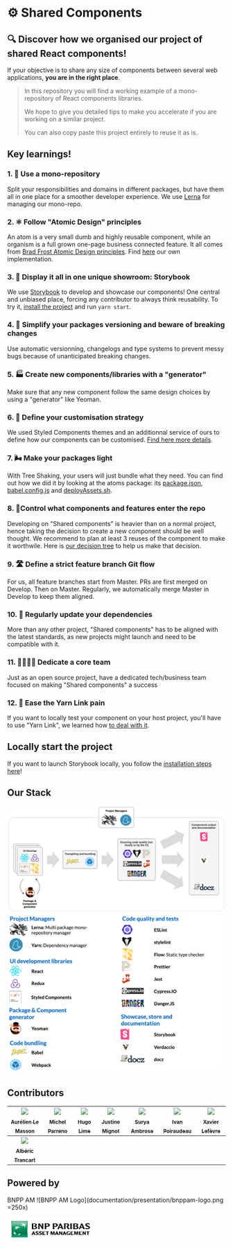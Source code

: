 # ⚙ Shared Components

## 🔍 Discover how we organised our project of shared React components!

If your objective is to share any size of components between several web applications, **you are in the right place**.

> In this repository you will find a working example of a mono-repository of React components libraries.
>
> We hope to give you detailed tips to make you accelerate if you are working on a similar project.
>
> You can also copy paste this project entirely to reuse it as is.

## Key learnings!

### **1. 🧐 Use a mono-repository**

Split your responsibilities and domains in different packages, but have them all in one place for a smoother developer experience. We use [Lerna](https://github.com/lerna/lerna) for managing our mono-repo.

### **2. ⚛️ Follow "Atomic Design" principles**

An atom is a very small dumb and highly reusable component, while an organism is a full grown one-page business connected feature. It all comes from [Brad Frost Atomic Design principles](http://bradfrost.com/blog/post/atomic-web-design/). Find [here](documentation/technical-standards/architecture.md) our own implementation.

### **3. 🎪 Display it all in one unique showroom: Storybook**

We use [Storybook](https://storybook.js.org/) to develop and showcase our components! One central and unbiased place, forcing any contributor to always think reusability. To try it, [install the project](documentation/how-to-use/1-installation.md) and run `yarn start`.

### **4. 🔨 Simplify your packages versioning and beware of breaking changes**

Use automatic versionning, changelogs and type systems to prevent messy bugs because of unanticipated breaking changes.

### **5. 🏭 Create new components/libraries with a "generator"**

Make sure that any new component follow the same design choices by using a "generator" like Yeoman.

### **6. 💄 Define your customisation strategy**

We used Styled Components themes and an additionnal service of ours to define how our components can be customised. [Find here more details](documentation/development/how-to-style-a-component.md).

### **7. 🌬 Make your packages light**

With Tree Shaking, your users will just bundle what they need. You can find out how we did it by looking at the atoms package: its [package.json](packages/atoms/package.json), [babel.config.js](packages/atoms/babel.config.js) and [deployAssets.sh](packages/atoms/deployAssets.sh).

### **8. 👮‍ Control what components and features enter the repo**

Developing on "Shared components" is heavier than on a normal project, hence taking the decision to create a new component should be well thought. We recommend to plan at least 3 reuses of the component to make it worthwile. Here is [our decision tree](documentation/how-to-contribute/1-decision-making.md) to help us make that decision.

### **9. 🛣 Define a strict feature branch Git flow**

For us, all feature branches start from Master. PRs are first merged on Develop. Then on Master.
Regularly, we automatically merge Master in Develop to keep them aligned.

### **10. 🧹 Regularly update your dependencies**

More than any other project, "Shared components" has to be aligned with the latest standards, as new projects might launch and need to be compatible with it.

### **11. 👩‍💻👨‍💻 Dedicate a core team**

Just as an open source project, have a dedicated tech/business team focused on making "Shared components" a success

### **12. 🔗 Ease the Yarn Link pain**

If you want to locally test your component on your host project, you'll have to use "Yarn Link", we learned how [to deal with it](documentation/how-to-contribute/4.1-yarn-link.md).

## Locally start the project

If you want to launch Storybook locally, you follow the [installation steps here](documentation/how-to-contribute/2-getting-started.md)!

## Our Stack

![stack flow](documentation/presentation/stack-flow.png)
![stack list](documentation/presentation/stack-list.png)

## Contributors

|   [<img src="https://avatars0.githubusercontent.com/u/25685118?s=400&v=4" width="100px;"/><br /><sub><b>Aurélien Le Masson</b></sub>](https://github.com/Ojisama)<br />    | [<img src="https://avatars0.githubusercontent.com/u/9078109?s=400&v=4" width="100px;"/><br /><sub><b>Michel Parreno</b></sub>](https://github.com/michel-p)<br /> | [<img src="https://avatars1.githubusercontent.com/u/15966838?s=400&v=4" width="100px;"/><br /><sub><b>Hugo Lime</b></sub>](https://github.com/HugoLime)<br /> | [<img src="https://avatars3.githubusercontent.com/u/33832992?s=400&v=4" width="100px;"/><br /><sub><b>Justine Mignot</b></sub>](https://github.com/justinemignot)<br /> | [<img src="https://avatars1.githubusercontent.com/u/8100843?s=400&v=4" width="100px;"/><br /><sub><b>Surya Ambrose</b></sub>](https://github.com/suryaambrose)<br /> | [<img src="https://avatars3.githubusercontent.com/u/15523557?s=400&v=4" width="100px;"/><br /><sub><b>Ivan Poiraudeau</b></sub>](https://github.com/ivanosevitch)<br /> | [<img src="https://avatars2.githubusercontent.com/u/14938214?s=460&v=4" width="100px;"/><br /><sub><b>Xavier Lefèvre</b></sub>](https://github.com/xavierlefevre)<br /> |
| :------------------------------------------------------------------------------------------------------------------------------------------------------------------------: | :---------------------------------------------------------------------------------------------------------------------------------------------------------------: | :-----------------------------------------------------------------------------------------------------------------------------------------------------------: | :---------------------------------------------------------------------------------------------------------------------------------------------------------------------: | :------------------------------------------------------------------------------------------------------------------------------------------------------------------: | :---------------------------------------------------------------------------------------------------------------------------------------------------------------------: | :---------------------------------------------------------------------------------------------------------------------------------------------------------------------: |
| [<img src="https://avatars0.githubusercontent.com/u/6317823?s=400&v=4" width="100px;"/><br /><sub><b>Albéric Trancart</b></sub>](https://github.com/AlbericTrancart)<br /> |

## Powered by

BNPP AM ![BNPP AM Logo](documentation/presentation/bnppam-logo.png =250x)

<img src="documentation/presentation/bnppam-logo.png" alt="drawing" width="200"/>
